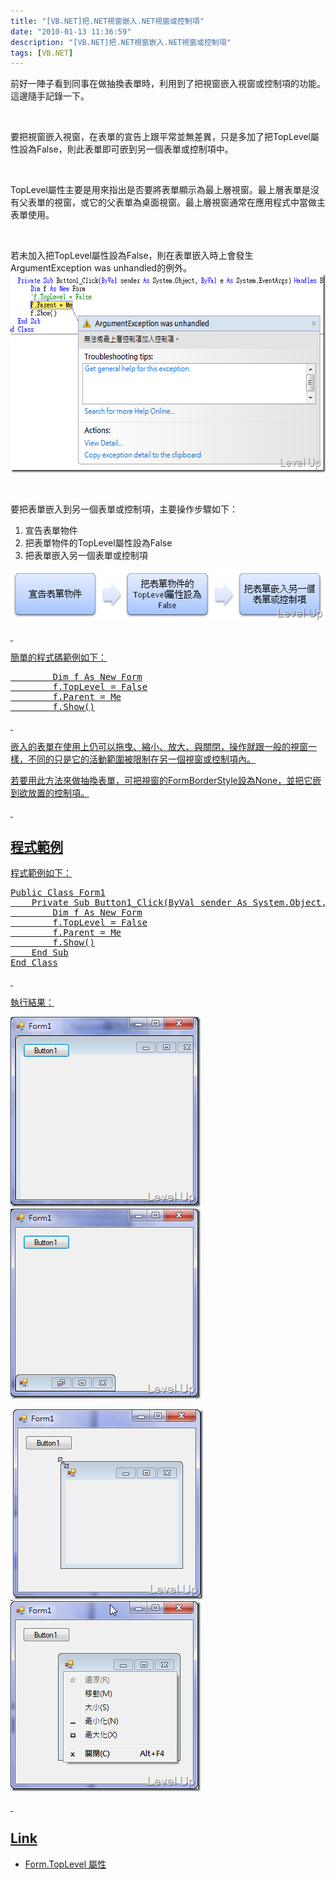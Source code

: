 ```yaml
---
title: "[VB.NET]把.NET視窗嵌入.NET視窗或控制項"
date: "2010-01-13 11:36:59"
description: "[VB.NET]把.NET視窗嵌入.NET視窗或控制項"
tags: [VB.NET]
---
```


<p />  <p>前好一陣子看到同事在做抽換表單時，利用到了把視窗嵌入視窗或控制項的功能。這邊隨手記錄一下。</p>  <p> </p>  <p>要把視窗嵌入視窗，在表單的宣告上跟平常並無差異，只是多加了把TopLevel屬性設為False，則此表單即可嵌到另一個表單或控制項中。 </p>  <p> </p>  <p>TopLevel屬性主要是用來指出是否要將表單顯示為最上層視窗。最上層表單是沒有父表單的視窗，或它的父表單為桌面視窗。最上層視窗通常在應用程式中當做主表單使用。</p>  <p> </p>  <p>若未加入把TopLevel屬性設為False，則在表單嵌入時上會發生ArgumentException was unhandled的例外。<img style="border-right-width: 0px; display: inline; border-top-width: 0px; border-bottom-width: 0px; border-left-width: 0px" title="image" border="0" alt="image" src="\images\posts\13004\image_thumb.png" width="588" height="318" /></a> </p>  <p> </p>  <p>要把表單嵌入到另一個表單或控制項，主要操作步驟如下：</p>  <ol>   <li>宣告表單物件 </li>    <li>把表單物件的TopLevel屬性設為False </li>    <li>把表單嵌入另一個表單或控制項 </li> </ol>  <p><a href="http://files.dotblogs.com.tw/larrynung/1001/VB.NET_14701/image_12.png" rel="lightbox"><img style="border-right-width: 0px; display: inline; border-top-width: 0px; border-bottom-width: 0px; border-left-width: 0px" title="image" border="0" alt="image" src="\images\posts\13004\image_thumb_1.png" width="531" height="81" /> </p>  <p> </p>  <p>簡單的程式碼範例如下：    <br /></p>  <div style="padding-bottom: 0px; margin: 0px; padding-left: 0px; padding-right: 0px; display: inline; float: none; padding-top: 0px" id="scid:812469c5-0cb0-4c63-8c15-c81123a09de7:5491ebc1-4092-4a78-8120-f27c58c98e00" class="wlWriterEditableSmartContent"><pre name="code" class="vb:nocontrols">        Dim f As New Form
        f.TopLevel = False
        f.Parent = Me
        f.Show()</pre></div>

<p />

<p />

<p> </p>

<p>嵌入的表單在使用上仍可以拖曳、縮小、放大、與關閉，操作就跟一般的視窗一樣，不同的只是它的活動範圍被限制在另一個視窗或控制項內。</p>

<p>若要用此方法來做抽換表單，可把視窗的FormBorderStyle設為None，並把它嵌到欲放置的控制項。</p>

<p> </p>

<h2>程式範例</h2>

<p>程式範例如下： 
  <br /></p>

<div style="padding-bottom: 0px; margin: 0px; padding-left: 0px; padding-right: 0px; display: inline; float: none; padding-top: 0px" id="scid:812469c5-0cb0-4c63-8c15-c81123a09de7:01311fd0-8b14-49c3-87fa-bf9a65d7146d" class="wlWriterEditableSmartContent"><pre name="code" class="vb:nocontrols">Public Class Form1
    Private Sub Button1_Click(ByVal sender As System.Object, ByVal e As System.EventArgs) Handles Button1.Click
        Dim f As New Form
        f.TopLevel = False
        f.Parent = Me
        f.Show()
    End Sub
End Class
</pre></div>

<p />

<p />

<p />

<p />

<p> </p>

<p>執行結果：</p>

<p><img style="border-right-width: 0px; display: inline; border-top-width: 0px; border-bottom-width: 0px; border-left-width: 0px" title="image" border="0" alt="image" src="\images\posts\13004\image_thumb_2.png" width="304" height="304" /></a> <a href="http://files.dotblogs.com.tw/larrynung/1001/VB.NET_14701/image_10.png" rel="lightbox"><img style="border-right-width: 0px; display: inline; border-top-width: 0px; border-bottom-width: 0px; border-left-width: 0px" title="image" border="0" alt="image" src="\images\posts\13004\image_thumb_4.png" width="304" height="304" /></p>

<p> <img style="border-right-width: 0px; display: inline; border-top-width: 0px; border-bottom-width: 0px; border-left-width: 0px" title="image" border="0" alt="image" src="\images\posts\13004\image_thumb_7.png" width="304" height="304" /></a><a href="http://files.dotblogs.com.tw/larrynung/1001/VB.NET_14701/image_14.png" rel="lightbox"><img style="border-right-width: 0px; display: inline; border-top-width: 0px; border-bottom-width: 0px; border-left-width: 0px" title="image" border="0" alt="image" src="\images\posts\13004\image_thumb_6.png" width="304" height="304" /></p>

<p />

<p> </p>

<h2>Link</h2>

<ul>
  <li>Form.TopLevel 屬性 </li>
</ul>
